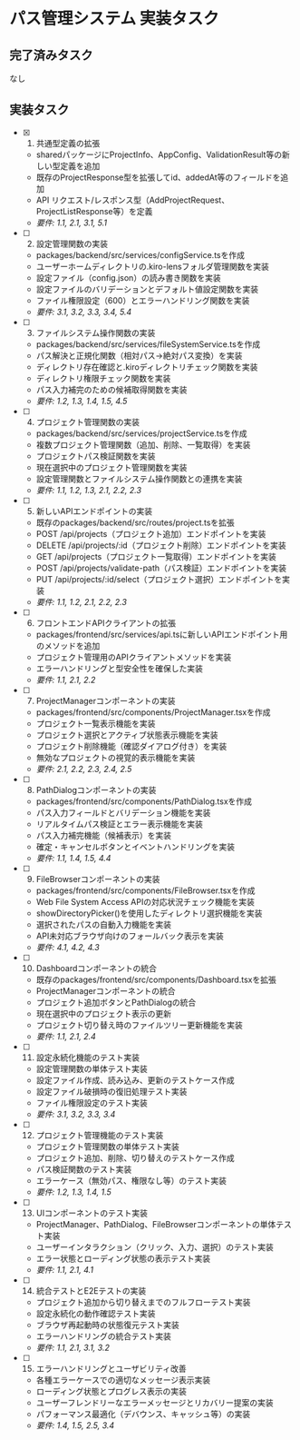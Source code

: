 # パス管理システム 実装タスク

## 完了済みタスク

なし

## 実装タスク

- [x] 1. 共通型定義の拡張
  - sharedパッケージにProjectInfo、AppConfig、ValidationResult等の新しい型定義を追加
  - 既存のProjectResponse型を拡張してid、addedAt等のフィールドを追加
  - API リクエスト/レスポンス型（AddProjectRequest、ProjectListResponse等）を定義
  - _要件: 1.1, 2.1, 3.1, 5.1_

- [ ] 2. 設定管理関数の実装
  - packages/backend/src/services/configService.tsを作成
  - ユーザーホームディレクトリの.kiro-lensフォルダ管理関数を実装
  - 設定ファイル（config.json）の読み書き関数を実装
  - 設定ファイルのバリデーションとデフォルト値設定関数を実装
  - ファイル権限設定（600）とエラーハンドリング関数を実装
  - _要件: 3.1, 3.2, 3.3, 3.4, 5.4_

- [ ] 3. ファイルシステム操作関数の実装
  - packages/backend/src/services/fileSystemService.tsを作成
  - パス解決と正規化関数（相対パス→絶対パス変換）を実装
  - ディレクトリ存在確認と.kiroディレクトリチェック関数を実装
  - ディレクトリ権限チェック関数を実装
  - パス入力補完のための候補取得関数を実装
  - _要件: 1.2, 1.3, 1.4, 1.5, 4.5_

- [ ] 4. プロジェクト管理関数の実装
  - packages/backend/src/services/projectService.tsを作成
  - 複数プロジェクト管理関数（追加、削除、一覧取得）を実装
  - プロジェクトパス検証関数を実装
  - 現在選択中のプロジェクト管理関数を実装
  - 設定管理関数とファイルシステム操作関数との連携を実装
  - _要件: 1.1, 1.2, 1.3, 2.1, 2.2, 2.3_

- [ ] 5. 新しいAPIエンドポイントの実装
  - 既存のpackages/backend/src/routes/project.tsを拡張
  - POST /api/projects（プロジェクト追加）エンドポイントを実装
  - DELETE /api/projects/:id（プロジェクト削除）エンドポイントを実装
  - GET /api/projects（プロジェクト一覧取得）エンドポイントを実装
  - POST /api/projects/validate-path（パス検証）エンドポイントを実装
  - PUT /api/projects/:id/select（プロジェクト選択）エンドポイントを実装
  - _要件: 1.1, 1.2, 2.1, 2.2, 2.3_

- [ ] 6. フロントエンドAPIクライアントの拡張
  - packages/frontend/src/services/api.tsに新しいAPIエンドポイント用のメソッドを追加
  - プロジェクト管理用のAPIクライアントメソッドを実装
  - エラーハンドリングと型安全性を確保した実装
  - _要件: 1.1, 2.1, 2.2_

- [ ] 7. ProjectManagerコンポーネントの実装
  - packages/frontend/src/components/ProjectManager.tsxを作成
  - プロジェクト一覧表示機能を実装
  - プロジェクト選択とアクティブ状態表示機能を実装
  - プロジェクト削除機能（確認ダイアログ付き）を実装
  - 無効なプロジェクトの視覚的表示機能を実装
  - _要件: 2.1, 2.2, 2.3, 2.4, 2.5_

- [ ] 8. PathDialogコンポーネントの実装
  - packages/frontend/src/components/PathDialog.tsxを作成
  - パス入力フィールドとバリデーション機能を実装
  - リアルタイムパス検証とエラー表示機能を実装
  - パス入力補完機能（候補表示）を実装
  - 確定・キャンセルボタンとイベントハンドリングを実装
  - _要件: 1.1, 1.4, 1.5, 4.4_

- [ ] 9. FileBrowserコンポーネントの実装
  - packages/frontend/src/components/FileBrowser.tsxを作成
  - Web File System Access APIの対応状況チェック機能を実装
  - showDirectoryPicker()を使用したディレクトリ選択機能を実装
  - 選択されたパスの自動入力機能を実装
  - API未対応ブラウザ向けのフォールバック表示を実装
  - _要件: 4.1, 4.2, 4.3_

- [ ] 10. Dashboardコンポーネントの統合
  - 既存のpackages/frontend/src/components/Dashboard.tsxを拡張
  - ProjectManagerコンポーネントの統合
  - プロジェクト追加ボタンとPathDialogの統合
  - 現在選択中のプロジェクト表示の更新
  - プロジェクト切り替え時のファイルツリー更新機能を実装
  - _要件: 1.1, 2.1, 2.4_

- [ ] 11. 設定永続化機能のテスト実装
  - 設定管理関数の単体テスト実装
  - 設定ファイル作成、読み込み、更新のテストケース作成
  - 設定ファイル破損時の復旧処理テスト実装
  - ファイル権限設定のテスト実装
  - _要件: 3.1, 3.2, 3.3, 3.4_

- [ ] 12. プロジェクト管理機能のテスト実装
  - プロジェクト管理関数の単体テスト実装
  - プロジェクト追加、削除、切り替えのテストケース作成
  - パス検証関数のテスト実装
  - エラーケース（無効パス、権限なし等）のテスト実装
  - _要件: 1.2, 1.3, 1.4, 1.5_

- [ ] 13. UIコンポーネントのテスト実装
  - ProjectManager、PathDialog、FileBrowserコンポーネントの単体テスト実装
  - ユーザーインタラクション（クリック、入力、選択）のテスト実装
  - エラー状態とローディング状態の表示テスト実装
  - _要件: 1.1, 2.1, 4.1_

- [ ] 14. 統合テストとE2Eテストの実装
  - プロジェクト追加から切り替えまでのフルフローテスト実装
  - 設定永続化の動作確認テスト実装
  - ブラウザ再起動時の状態復元テスト実装
  - エラーハンドリングの統合テスト実装
  - _要件: 1.1, 2.1, 3.1, 3.2_

- [ ] 15. エラーハンドリングとユーザビリティ改善
  - 各種エラーケースでの適切なメッセージ表示実装
  - ローディング状態とプログレス表示の実装
  - ユーザーフレンドリーなエラーメッセージとリカバリー提案の実装
  - パフォーマンス最適化（デバウンス、キャッシュ等）の実装
  - _要件: 1.4, 1.5, 2.5, 3.4_
